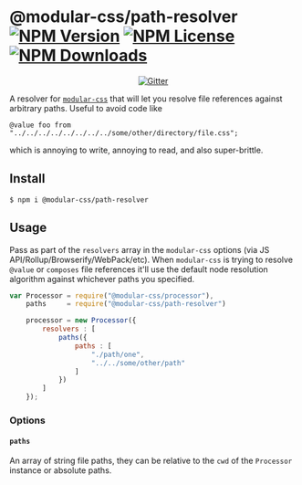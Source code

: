 @modular-css/path-resolver [![NPM Version](https://img.shields.io/npm/v/@modular-css/path-resolver.svg)](https://www.npmjs.com/package/@modular-css/path-resolver) [![NPM License](https://img.shields.io/npm/l/@modular-css/path-resolver.svg)](https://www.npmjs.com/package/@modular-css/path-resolver) [![NPM Downloads](https://img.shields.io/npm/dm/@modular-css/path-resolver.svg)](https://www.npmjs.com/package/@modular-css/path-resolver)
===========

<p align="center">
    <a href="https://gitter.im/modular-css/modular-css"><img src="https://img.shields.io/gitter/room/modular-css/modular-css.svg" alt="Gitter" /></a>
</p>

A resolver for [`modular-css`](https://github.com/tivac/modular-css) that will let you resolve file references against arbitrary paths. Useful to avoid code like

```
@value foo from "../../../../../../../../some/other/directory/file.css";
```

which is annoying to write, annoying to read, and also super-brittle.

## Install

`$ npm i @modular-css/path-resolver`

## Usage

Pass as part of the `resolvers` array in the `modular-css` options (via JS API/Rollup/Browserify/WebPack/etc). When `modular-css` is trying to resolve `@value` or `composes` file references it'll use the default node resolution algorithm against whichever paths you specified.

```js
var Processor = require("@modular-css/processor"),
    paths     = require("@modular-css/path-resolver")

    processor = new Processor({
        resolvers : [
            paths({
                paths : [
                    "./path/one",
                    "../../some/other/path"
                ]
            })
        ]
    });
```

### Options

#### `paths`

An array of string file paths, they can be relative to the `cwd` of the `Processor` instance or absolute paths.
